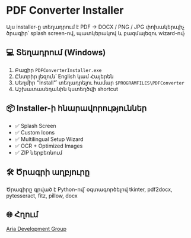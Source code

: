 # PDF Converter Installer

Այս installer-ը տեղադրում է PDF → DOCX / PNG / JPG փոխակերպիչ ծրագիր՝ splash screen-ով, պատկերակով և բազմալեզու wizard-ով։

## 💻 Տեղադրում (Windows)

1. Բացիր `PDFConverterInstaller.exe`
2. Ընտրիր լեզուն՝ English կամ Հայերեն
3. Սեղմիր "Install"՝ տեղադրելու համար `$PROGRAMFILES\PDFConverter`
4. Աշխատասեղանին կստեղծվի shortcut

## 📦 Installer-ի հնարավորություններ

- ✅ Splash Screen
- ✅ Custom Icons
- ✅ Multilingual Setup Wizard
- ✅ OCR + Optimized Images
- ✅ ZIP ներբեռնում

## 🛠️ Ծրագրի աղբյուրը

Ծրագիրը գրված է Python-ով՝ օգտագործելով tkinter, pdf2docx, pytesseract, fitz, pillow, docx

## 🌐 Հղում

[Aria Development Group](https://ariadevelopmentgroup.github.io/ariadev/)
